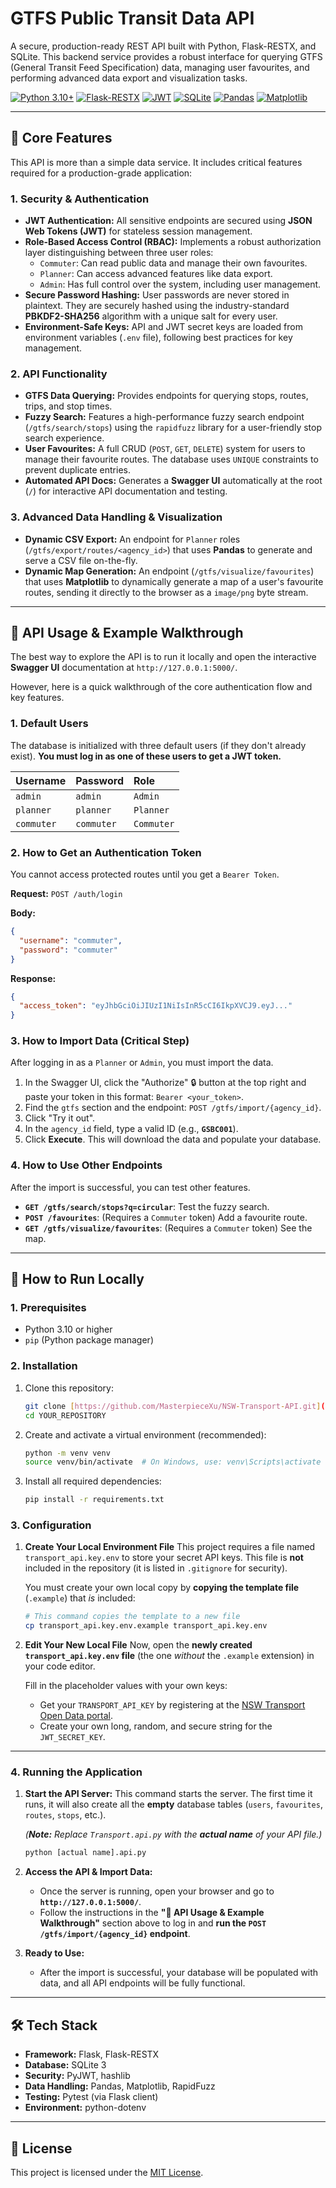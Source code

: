 # GTFS Public Transit Data API

A secure, production-ready REST API built with Python, Flask-RESTX, and SQLite. This backend service provides a robust interface for querying GTFS (General Transit Feed Specification) data, managing user favourites, and performing advanced data export and visualization tasks.

[![Python 3.10+](https://img.shields.io/badge/python-3.10+-blue.svg)](https://www.python.org/downloads/)
[![Flask-RESTX](https://img.shields.io/badge/Flask-RESTX-blue.svg)](https://flask-restx.readthedocs.io/en/latest/)
[![JWT](https://img.shields.io/badge/Security-JWT-green.svg)](https://jwt.io/)
[![SQLite](https://img.shields.io/badge/Database-SQLite-blue.svg)](https://www.sqlite.org/index.html)
[![Pandas](https://img.shields.io/badge/Data-Pandas-blue.svg)](https://pandas.pydata.org/)
[![Matplotlib](https://img.shields.io/badge/Data-Matplotlib-blue.svg)](https://matplotlib.org/)

---

## 🌟 Core Features

This API is more than a simple data service. It includes critical features required for a production-grade application:

### 1. Security & Authentication

* **JWT Authentication:** All sensitive endpoints are secured using **JSON Web Tokens (JWT)** for stateless session management.
* **Role-Based Access Control (RBAC):** Implements a robust authorization layer distinguishing between three user roles:
    * `Commuter`: Can read public data and manage their own favourites.
    * `Planner`: Can access advanced features like data export.
    * `Admin`: Has full control over the system, including user management.
* **Secure Password Hashing:** User passwords are never stored in plaintext. They are securely hashed using the industry-standard **PBKDF2-SHA256** algorithm with a unique salt for every user.
* **Environment-Safe Keys:** API and JWT secret keys are loaded from environment variables (`.env` file), following best practices for key management.

### 2. API Functionality

* **GTFS Data Querying:** Provides endpoints for querying stops, routes, trips, and stop times.
* **Fuzzy Search:** Features a high-performance fuzzy search endpoint (`/gtfs/search/stops`) using the `rapidfuzz` library for a user-friendly stop search experience.
* **User Favourites:** A full CRUD (`POST`, `GET`, `DELETE`) system for users to manage their favourite routes. The database uses `UNIQUE` constraints to prevent duplicate entries.
* **Automated API Docs:** Generates a **Swagger UI** automatically at the root (`/`) for interactive API documentation and testing.

### 3. Advanced Data Handling & Visualization

* **Dynamic CSV Export:** An endpoint for `Planner` roles (`/gtfs/export/routes/<agency_id>`) that uses **Pandas** to generate and serve a CSV file on-the-fly.
* **Dynamic Map Generation:** An endpoint (`/gtfs/visualize/favourites`) that uses **Matplotlib** to dynamically generate a map of a user's favourite routes, sending it directly to the browser as a `image/png` byte stream.


---

## 📖 API Usage & Example Walkthrough

The best way to explore the API is to run it locally and open the interactive **Swagger UI** documentation at `http://127.0.0.1:5000/`.

However, here is a quick walkthrough of the core authentication flow and key features.

### 1. Default Users

The database is initialized with three default users (if they don't already exist). **You must log in as one of these users to get a JWT token.**

| Username | Password | Role |
| :--- | :--- | :--- |
| `admin` | `admin` | `Admin` |
| `planner` | `planner` | `Planner` |
| `commuter` | `commuter` | `Commuter` |

### 2. How to Get an Authentication Token

You cannot access protected routes until you get a `Bearer Token`.

**Request:** `POST /auth/login`

**Body:**
```json
{
  "username": "commuter",
  "password": "commuter"
}
```

**Response:**
```json
{
  "access_token": "eyJhbGciOiJIUzI1NiIsInR5cCI6IkpXVCJ9.eyJ..."
}
```

### 3. How to Import Data (Critical Step)

After logging in as a `Planner` or `Admin`, you must import the data.

1.  In the Swagger UI, click the "Authorize" 🔒 button at the top right and paste your token in this format: `Bearer <your_token>`.
2.  Find the `gtfs` section and the endpoint: `POST /gtfs/import/{agency_id}`.
3.  Click "Try it out".
4.  In the `agency_id` field, type a valid ID (e.g., **`GSBC001`**).
5.  Click **Execute**. This will download the data and populate your database.


### 4. How to Use Other Endpoints

After the import is successful, you can test other features.

* **`GET /gtfs/search/stops?q=circular`**: Test the fuzzy search.
* **`POST /favourites`**: (Requires a `Commuter` token) Add a favourite route.
* **`GET /gtfs/visualize/favourites`**: (Requires a `Commuter` token) See the map.

---

## 🚀 How to Run Locally

### 1. Prerequisites

* Python 3.10 or higher
* `pip` (Python package manager)

### 2. Installation

1.  Clone this repository:
    ```bash
    git clone [https://github.com/MasterpieceXu/NSW-Transport-API.git](https://github.com/MasterpieceXu/NSW-Transport-API.git)
    cd YOUR_REPOSITORY
    ```

2.  Create and activate a virtual environment (recommended):
    ```bash
    python -m venv venv
    source venv/bin/activate  # On Windows, use: venv\Scripts\activate
    ```

3.  Install all required dependencies:
    ```bash
    pip install -r requirements.txt
    ```

### 3. Configuration

1.  **Create Your Local Environment File**
    This project requires a file named `transport_api.key.env` to store your secret API keys. This file is **not** included in the repository (it is listed in `.gitignore` for security).

    You must create your own local copy by **copying the template file** (`.example`) that *is* included:

    ```bash
    # This command copies the template to a new file
    cp transport_api.key.env.example transport_api.key.env
    ```

2.  **Edit Your New Local File**
    Now, open the **newly created `transport_api.key.env` file** (the one *without* the `.example` extension) in your code editor.

    Fill in the placeholder values with your own keys:

    * Get your `TRANSPORT_API_KEY` by registering at the [NSW Transport Open Data portal](https://opendata.transport.nsw.gov.au/).
    * Create your own long, random, and secure string for the `JWT_SECRET_KEY`.

---

### 4. Running the Application 

1.  **Start the API Server:**
    This command starts the server. The first time it runs, it will also create all the **empty** database tables (`users`, `favourites`, `routes`, `stops`, etc.).

    *(**Note:** Replace `Transport.api.py` with the **actual name** of your API file.)*
    ```bash
    python [actual name].api.py
    ```

2.  **Access the API & Import Data:**
    * Once the server is running, open your browser and go to **`http://127.0.0.1:5000/`**.
    * Follow the instructions in the **"📖 API Usage & Example Walkthrough"** section above to log in and **run the `POST /gtfs/import/{agency_id}` endpoint**.

3.  **Ready to Use:**
    * After the import is successful, your database will be populated with data, and all API endpoints will be fully functional.

---

## 🛠️ Tech Stack

* **Framework:** Flask, Flask-RESTX
* **Database:** SQLite 3
* **Security:** PyJWT, hashlib
* **Data Handling:** Pandas, Matplotlib, RapidFuzz
* **Testing:** Pytest (via Flask client)
* **Environment:** python-dotenv

---

## 📝 License

This project is licensed under the [MIT License](LICENSE).
